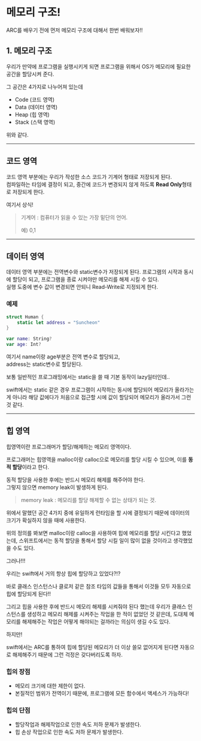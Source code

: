 # 메모리 구조!
ARC를 배우기 전에 먼저 메모리 구조에 대해서 한번 배워보자!!
## 1. 메모리 구조
우리가 만약에 프로그램을 실행시키게 되면 프로그램을 위해서 OS가 메모리에 필요한 공간을 할당시켜 준다.

그 공간은 4가지로 나누어져 있는데
* Code (코드 영역)
* Data (데이터 영역)
* Heap (힙 영역)
* Stack (스택 영역)

위와 같다.
___
## 코드 영역
코드 영역 부분에는 우리가 작성한 소스 코드가 기계어 형태로 저장되게 된다.<br>
컴파일하는 타임에 결정이 되고, 중간에 코드가 변경되지 않게 하도록 **Read Only**형태로 저장되게 한다.

여기서 상식!
> 기계어 : 컴퓨터가 읽을 수 있는 가장 밑단의 언어.
>
> 예) 0,1
___
## 데이터 영역
데이터 영역 부분에는 전역변수와 static변수가 저장되게 된다.
프로그램의 시작과 동시에 할당이 되고, 프로그램을 종료 시켜야만 메모리를 해제 시킬 수 있다. <br>
실행 도중에 변수 값이 변경되면 안되니 Read-Write로 지정되게 한다.

### 예제
```swift 
struct Human {
    static let address = "Suncheon"
}

var name: String?
var age: Int?
```
여기서 name이랑 age부분은 전역 변수로 할당되고, <br>
address는 static변수로 할당된다.

보통 일반적인 프로그래밍에서는 static을 쓸 때 기본 동작이 lazy일터인데..

swift에서는 static 같은 경우 프로그램이 시작하는 동시에 할당되어 메모리가 올라가는게 아니라 해당 값에다가 처음으로 접근할 시에 값이 할당되어 메모리가 올라가서 그런 것 같다.
___
## 힙 영역
힙영역이란 프로그래머가 할당/해제하는 메모리 영역이다.

프로그래머는 힙영역을 malloc이랑 calloc으로 메모리를 할당 시킬 수 있으며, 이를 **동적 할당**이라고 한다.

동적 할당을 사용한 후에는 반드시 메모리 해제를 해주어야 한다.<br>
그렇지 않으면 memory leak이 발생하게 된다.

> memory leak : 메모리를 할당 해제할 수 없는 상태가 되는 것.

위에서 말했던 공간 4가지 중에 유일하게 런타임을 할 시에 결정되기 때문에 데이터의 크기가 확실하지 않을 때에 사용한다.

위의 정의를 봐보면 malloc이랑 calloc을 사용하여 힙에 메모리를 할당 시킨다고 했었는데, 스위프트에서는 동적 할당을 통해서 할당 시킬 일이 많이 없을 것이라고 생각했었을 수도 있다.

그러나!!!

우리는 swift에서 거의 항상 힙에 할당하고 있었다?!?

바로 클래스 인스턴스나 클로저 같은 참조 타입의 값들을 통해서 이것들 모두 자동으로 힙에 할당되게 된다!!

그리고 힙을 사용한 후에 반드시 메모리 해제를 시켜줘야 된다 했는데 우리가 클래스 인스턴스를 생성하고 메모리 해제를 시켜주는 작업을 한 적이 없었던 것 같은데, 도대체 메모리를 해제해주는 작업은 어떻게 해야되는 걸까라는 의심이 생길 수도 있다.

하지만!

swift에서는 ARC를 통하여 힙에 할당된 메모리가 더 이상 쓸모 없어지게 된다면 자동으로 해제해주기 때문에 그런 걱정은 갖다버리도록 하자.

### 힙의 장점
* 메모리 크기에 대한 제한이 없다.
* 본질적인 범위가 전역이기 때문에, 프로그램에 모든 함수에서 액세스가 가능하다!

### 힙의 단점
* 할당작업과 해제작업으로 인한 속도 저하 문제가 발생한다.
* 힙 손상 작업으로 인한 속도 저하 문제가 발생한다.
